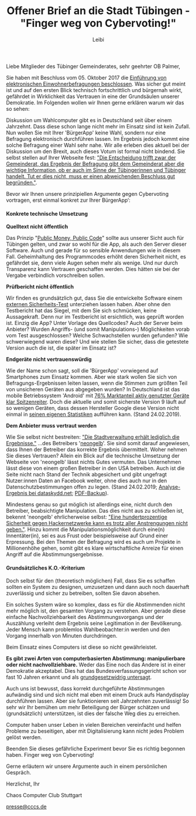 ﻿---
kind: article
created_at: 2019-02-28
title: Offener Brief an die Stadt Tübingen - "Finger weg von Cybervoting!"
author: Leibi
---
Liebe Mitglieder des Tübinger Gemeinderates, sehr geehrter OB Palmer,

Sie haben mit Beschluss vom 05. Oktober 2017 die [Einführung von elektronischen Einwohnerbefragungen beschlossen](https://www.tuebingen.de/verwaltung/formular/466.pdf). Was sicher gut meint ist und auf den ersten Blick technisch fortschrittlich und bürgernah wirkt, gefährdet in Wirklichkeit das Vertrauen in eine der Grundsäulen unserer Demokratie. Im Folgenden wollen wir Ihnen gerne erklären warum wir das so sehen:

Diskussion um Wahlcomputer gibt es in Deutschland seit über einem Jahrzehnt. Dass diese schon lange nicht mehr im Einsatz sind ist kein Zufall. Nun wollen Sie mit Ihrer 'BürgerApp' keine Wahl, sondern nur eine Befragung elektronisch durchführen lassen. Im Ergebnis jedoch kommt eine solche Befragung einer Wahl sehr nahe. Wir alle erleben dies aktuell bei der Diskussion um den Brexit, auch dieses Votum ist formal nicht bindend. Sie selbst stellen auf Ihrer Webseite fest: ["Die Entscheidung trifft zwar der Gemeinderat, das Ergebnis der Befragung gibt dem Gemeinderat aber die wichtige Information, ob er auch im Sinne der Tübingerinnen und Tübinger handelt. Tut er dies nicht, muss er einen abweichenden Beschluss gut begründen."](https://www.tuebingen.de/buergerapp).

Bevor wir Ihnen unsere prinzipiellen Argumente gegen Cybervoting vortragen, erst einmal konkret zur Ihrer BürgerApp‘:

<!-- break -->

#### Konkrete technische Umsetzung

**Quelltext nicht öffentlich**

Das Prinzip "[Public Money, Public Code](https://publiccode.eu/de/)" sollte aus unserer Sicht auch für Tübingen gelten, und zwar so wohl für die App, als auch den Server dieser Software. Auch und gerade für so sensible Anwendungen wie in diesem Fall. Geheimhaltung des Programmcodes erhöht deren Sicherheit nicht, es gefährdet sie, denn viele Augen sehen mehr als wenige. Und nur durch Transparenz kann Vertrauen geschaffen werden. Dies hätten sie bei der Vergabe verbindlich vorschreiben sollen.

**Prüfbericht nicht öffentlich**

Wir finden es grundsätzlich gut, dass Sie die entwickelte Software einem [externen Sicherheits-Test](https://www.tuebingen.de/buergerapp#/24203) unterziehen lassen haben. Aber ohne den Testbericht hat das Siegel, mit dem Sie sich schmücken, keine Aussagekraft. Denn nur im Testbericht ist ersichtlich, was geprüft worden ist. Einzig die App? Unter Vorlage des Quellcodes? Auch der Server beim Anbieter? Wurden Angriffs- (und somit Manipulations-) Möglichkeiten vorab vom Test ausgeschlossen? Welche Schwachstellen wurden gefunden? Wie schwerwiegend waren diese? Und wie stellen Sie sicher, dass die getestete Version auch die ist, die später im Einsatz ist?

**Endgeräte nicht vertrauenswürdig**

Wie der Name schon sagt, soll die 'BürgerApp' vorwiegend auf Smartphones zum Einsatz kommen. Aber wie stark wollen Sie sich von Befragungs-Ergebnissen leiten lassen, wenn die Stimmen zum größten Teil von unsicheren Geräten aus abgegeben wurden? In Deutschland ist das mobile Betriebssystem 'Android' mit [76% Marktanteil aktiv genutzter Geräte klar Spitzenreiter](https://de.statista.com/statistik/daten/studie/256790/umfrage/marktanteile-von-android-und-ios-am-smartphone-absatz-in-deutschland/). Doch die aktuelle und somit sicherste Version 9 läuft auf so wenigen Geräten, dass dessen Hersteller Google diese Version nicht einmal in [seinen eigenen Statistiken](https://developer.android.com/about/dashboards) aufführen kann. (Stand 24.02.2019).

**Dem Anbieter muss vertraut werden**

Wie Sie selbst nicht bestreiten: ["Die Stadtverwaltung erhält lediglich die Ergebnisse."](https://www.tuebingen.de/buergerapp#/24202) ...des Betreibers '[neongelb](https://www.neongelb.eu/blog/abstimmungsapp/2018/4/23/modellprojekttuebingen/buergerbefragungsapp)'. Sie sind somit darauf angewiesen, dass Ihnen der Betreiber das korrekte Ergebnis übermittelt. Woher nehmen Sie dieses Vertrauen? Allein ein Blick auf die technische Umsetzung der Webseite von 'neongelb' lässt nichts Gutes vermuten. Das Unternehmen lässt diese von einem großen Betreiber in den USA betreiben. Auch ist die Seite nicht nach Stand der Technik abgesichert und gibt ungefragt Nutzer:innen Daten an Facebook weiter, ohne dies auch nur in den Datenschutzbestimmungen offen zu legen. (Stand 24.02.2019; [Analyse-Ergebnis bei dataskydd.net](https://webbkoll.dataskydd.net/en/results?url=http%3A%2F%2Fwww.neongelb.eu%2Fblog%2Fabstimmungsapp%2F2018%2F4%2F23%2Fmodellprojekttuebingen%2Fbuergerbefragungsapp); [PDF-Backup](neongelb_website.pdf)).

Mindestens genau so gut möglich ist allerdings eine, nicht durch den Betreiber, beabsichtigte Manipulation. Das dies nicht aus zu schließen ist, bekennt 'neongelb' ehrlicherweise selbst: ["Eine hundertprozentige Sicherheit gegen Hackernetzwerke kann es trotz aller Anstrengungen nicht geben."](https://www.neongelb.eu/blog/abstimmungsapp/2018/4/23/modellprojekttuebingen/buergerbefragungsapp). Hinzu kommt die Manipulationsmöglichkeit durch eine(n) Innentäter(in), sei es aus Frust oder beispielsweise auf Grund einer Erpressung. Bei den Themen der Befragung wird es auch um Projekte in Millionenhöhe gehen, somit gibt es klare wirtschaftliche Anreize für einen Angriff auf die Abstimmungsergebnisse.

#### Grundsätzliches K.O.-Kriterium

Doch selbst für den (theoretisch möglichen) Fall, dass Sie es schaffen sollten ein System zu designen, umzusetzen und dann auch noch dauerhaft zuverlässig und sicher zu betreiben, sollten Sie davon absehen.

Ein solches System wäre so komplex, dass es für die Abstimmenden nicht mehr möglich ist, den gesamten Vorgang zu verstehen. Aber gerade diese einfache Nachvollziehbarkeit des Abstimmungsvorgangs und der Auszählung verleiht dem Ergebnis seine Legitimation in der Bevölkerung. Jeder Mensch kann problemlos Wahlbeobachter:in werden und den Vorgang innerhalb von Minuten durchdringen.

Beim Einsatz eines Computers ist diese so nicht gewährleistet.

**Es gibt zwei Arten von computerbasierten Abstimmung: manipulierbare oder nicht nachvollziehbare.** Weder das Eine noch das Andere ist in einer Demokratie akzeptabel. Dies hat das Bundesverfassungsgericht schon vor fast 10 Jahren erkannt und als [grundgesetzwidrig untersagt](https://www.ccc.de/de/updates/2009/wahlcomputer-urteil-bverfg).

Auch uns ist bewusst, dass korrekt durchgeführte Abstimmungen aufwändig sind und sich nicht mal eben mit einem Druck aufs Handydisplay durchführen lassen. Aber sie funktionieren seit Jahrzehnten zuverlässig! So sehr wir Ihr bemühen um mehr Beteiligung der Bürger schätzen und (grundsätzlich) unterstützen, ist dies der falsche Weg dies zu erreichen.

Computer haben unser Leben in vielen Bereichen vereinfacht und helfen Probleme zu beseitigen, aber mit Digitalisierung kann nicht jedes Problem gelöst werden.

Beenden Sie dieses gefährliche Experiment bevor Sie es richtig begonnen haben. Finger weg von Cybervoting!

Gerne erläutern wir unsere Argumente auch in einem persönlichen Gespräch.

Herzlichst, Ihr

Chaos Computer Club Stuttgart

<presse@cccs.de>
